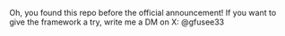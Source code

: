 Oh, you found this repo before the official announcement! If you want to give the framework a try, write me a DM on X: @gfusee33
